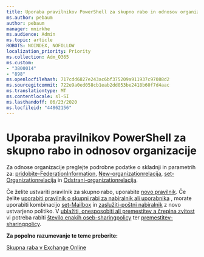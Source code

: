 ```yaml
---
title: Uporaba pravilnikov PowerShell za skupno rabo in odnosov organizacije
ms.author: pebaum
author: pebaum
manager: mnirkhe
ms.audience: Admin
ms.topic: article
ROBOTS: NOINDEX, NOFOLLOW
localization_priority: Priority
ms.collection: Adm_O365
ms.custom:
- "3800014"
- "898"
ms.openlocfilehash: 717cdd6827e243ac6bf375209a911937c97088d2
ms.sourcegitcommit: 722e9a0ed058cb1eab2dd053be2418b60f7d4aac
ms.translationtype: MT
ms.contentlocale: sl-SI
ms.lasthandoff: 06/23/2020
ms.locfileid: "44862156"
---
```

# <a name="use-powershell-for-sharing-policies-and-organization-relationships"></a>Uporaba pravilnikov PowerShell za skupno rabo in odnosov organizacije


Za odnose organizacije preglejte podrobne podatke o skladnji in parametrih za: [pridobite-FederationInformation](https://docs.microsoft.com/powershell/module/exchange/get-federationinformation), [New-organizationrelacija](https://docs.microsoft.com/powershell/module/exchange/new-organizationrelationship), [set-Organizationrelacija](https://docs.microsoft.com/powershell/module/exchange/set-organizationrelationship) in [Odstrani-organizationrelacija](https://docs.microsoft.com/powershell/module/exchange/remove-organizationrelationship).

Če želite ustvariti pravilnik za skupno rabo, uporabite [novo pravilnik](https://docs.microsoft.com/powershell/module/exchange/new-sharingpolicy). Če želite [uporabiti pravilnik o skupni rabi za nabiralnik ali uporabnika](https://docs.microsoft.com/exchange/sharing/sharing-policies/apply-a-sharing-policy%23use-exchange-online-powershell-to-apply-a-sharing-policy-to-one-or-more-mailboxes) , morate uporabiti kombinacijo [set-Mailbox](https://docs.microsoft.com/powershell/module/exchange/set-mailbox) in [zaslužiti-poštni nabiralnik](https://docs.microsoft.com/powershell/module/exchange/get-mailbox) z novo ustvarjeno politiko. V [ublažiti, onesposobiti ali premestitev a črepina zvitost](https://docs.microsoft.com/exchange/sharing/sharing-policies/modify-a-sharing-policy) vi potreba rabiti [število enakih oseb-sharingpolicy](https://docs.microsoft.com/powershell/module/exchange/set-sharingpolicy) ter [premestitev-sharingpolicy](https://docs.microsoft.com/powershell/module/exchange/remove-sharingpolicy).

**Za popolno razumevanje te teme preberite:**

[Skupna raba v Exchange Online](https://docs.microsoft.com/exchange/sharing/sharing)